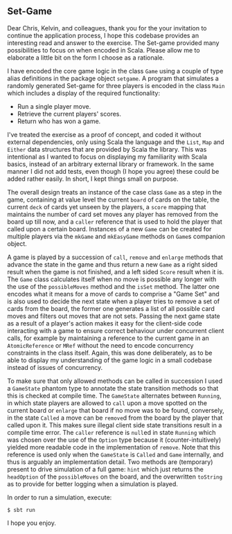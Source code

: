 ## Set-Game

Dear Chris, Kelvin, and colleagues, thank you for the your invitation to continue the application process, I hope this codebase provides an interesting read and answer to the exercise.  The Set-game provided many possibilities to focus on when encoded in Scala.  Please allow me to elaborate a little bit on the form I choose as a rationale.

I have encoded the core game logic in the class `Game` using a couple of type alias definitions in the package object `setgame`.  A program that simulates a randomly generated Set-game for three players is encoded in the class `Main` which includes a display of the required functionality:

- Run a single player move.
- Retrieve the current players' scores.
- Return who has won a game.

I've treated the exercise as a proof of concept, and coded it without external dependencies, only using Scala the language and the `List`, `Map` and `Either` data structures that are provided by Scala the library.  This was intentional as I wanted to focus on displaying my familiarity with Scala basics, instead of an arbitrary external library or framework.  In the same manner I did not add tests, even though (I hope you agree) these could be added rather easily.  In short, I kept things small on purpose.

The overall design treats an instance of the case class `Game` as a step in the game, containing at value level the current `board` of cards on the table, the current `deck` of cards yet unseen by the players, a `score` mapping that maintains the number of card set moves any player has removed from the board up till now, and a `caller` reference that is used to hold the player that called upon a certain board.  Instances of a new `Game` can be created for multiple players via the `mkGame` and `mkEasyGame` methods on `Game`s companion object.

A game is played by a succession of `call`, `remove` and `enlarge` methods that advance the state in the game and thus return a new `Game` as a right sided result when the game is not finished, and a left sided `Score` result when it is.  The `Game` class calculates itself when no move is possible any longer with the use of the `possibleMoves` method and the `isSet` method.  The latter one encodes what it means for a move of cards to comprise a "Game Set" and is also used to decide the next state when a player tries to remove a set of cards from the board, the former one generates a list of all possible card moves and filters out moves that are not sets.  Passing the next game state as a result of a player's action makes it easy for the client-side code interacting with a game to ensure correct behaviour under concurrent client calls, for example by maintaining a reference to the current game in an `AtomicReference` or `MRef` without the need to encode concurrency constraints in the class itself.  Again, this was done deliberately, as to be able to display my understanding of the game logic in a small codebase instead of issues of concurrency.

To make sure that only allowed methods can be called in succession I used a `GameState` phantom type to annotate the state transition methods so that this is checked at compile time.  The `GameState` alternates between `Running`, in which state players are allowed to `call` upon a move spotted on the current board or `enlarge` that board if no move was to be found, conversely, in the state `Called` a move can be `remove`d from the board by the player that called upon it.  This makes sure illegal client side state transitions result in a compile time error.  The `caller` reference is `null`ed in state `Running` which was chosen over the use of the `Option` type because it (counter-intuitively) yielded more readable code in the implementation of `remove`.  Note that this reference is used only when the `GameState` is `Called` and `Game` internally, and thus is arguably an implementation detail.  Two methods are (temporary) present to drive simulation of a full game: `hint` which just returns the `headOption` of the `possibleMoves` on the board, and the overwritten `toString` as to provide for better logging when a simulation is played.

In order to run a simulation, execute:

```
$ sbt run
```

I hope you enjoy.
